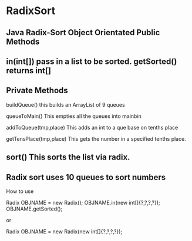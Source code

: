 # RadixSort
Java Radix-Sort Object Orientated
Public Methods
---------------------------------------
in(int[]) pass in a list to be sorted.
getSorted() returns int[] 
---------------------------------------
Private Methods
---------------------------------------
buildQueue() this builds an ArrayList of 9 queues<Integer>
  
queueToMain() This empties all the queues into mainbin
  
addToQueue(tmp,place) This adds an int to a que base on tenths place
  
getTensPlace(tmp,place) This gets the number in a specified tenths place.
  
sort() This sorts the list via radix.
-----------------------------------------
  Radix sort uses 10 queues to sort numbers
-------------------------------------------
  How to use
  
  Radix OBJNAME = new Radix();
  OBJNAME.in(new int[]{?,?,?,?});
  OBJNAME.getSorted();
  
  or 
  
  Radix OBJNAME = new Radix(new int[]{?,?,?,?});
